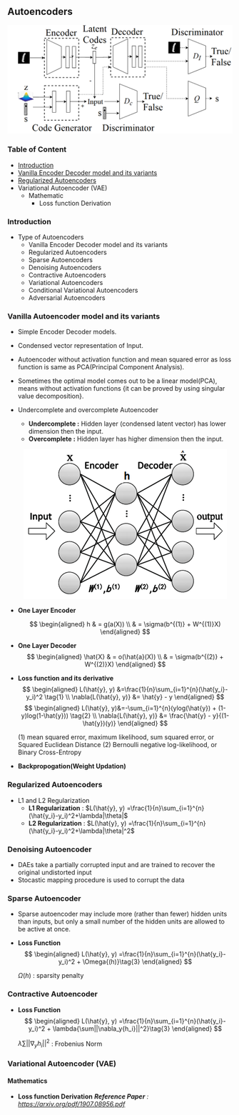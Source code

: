 ## Autoencoders
<center>

![img](assets/img/adversarial_autoencoder.png)

</center>

### Table of Content
* [Introduction](#introduction)
* [Vanilla Encoder Decoder model and its variants](#vanilla-encoder-decoder-model-and-its-variants)
* [Regularized Autoencoders](#regularized-autoencoders)
* Variational Autoencoder (VAE)
    * Mathematic
        * Loss function Derivation



### Introduction
* Type of Autoencoders
    * Vanilla Encoder Decoder model and its variants
    * Regularized Autoencoders
    * Sparse Autoencoders
    * Denoising Autoencoders
    * Contractive Autoencoders
    * Variational Autoencoders
    * Conditional Variational Autoencoders
    * Adversarial Autoencoders

### Vanilla Autoencoder model and its variants
* Simple Encoder Decoder models.
* Condensed vector representation of Input.
* Autoencoder without activation function and mean squared error as loss function is same as PCA(Principal Component Analysis).
* Sometimes the optimal model comes out to be a linear model(PCA), means without activation functions {it can be proved by using singular value decomposition}.
* Undercomplete and overcomplete Autoencoder
    * **Undercomplete :** Hidden layer (condensed latent vector) has lower dimension then the input.
    * **Overcomplete :** Hidden layer has higher dimension then the input.

    <center>

    ![img](assets/img/vanilla_autoencoder.png)

    </center>
* **One Layer Encoder** 

    $$
        \begin{aligned}
        h & = g(a(X)) \\
        & = \sigma(b^{(1)} + W^{(1)}X) 
        \end{aligned}
    $$
* **One Layer Decoder**
    $$
        \begin{aligned}
        \hat{X} & = o(\hat{a}(X)) \\
        & = \sigma(b^{(2)} + W^{(2)}X) 
        \end{aligned}
    $$
* **Loss function and its derivative**
    $$
    \begin{aligned}
        L(\hat{y}, y) &=\frac{1}{n}\sum_{i=1}^{n}(\hat{y_i}-y_i)^2 \tag{1} \\
        \nabla{L(\hat{y}, y)} &=  \hat{y} - y
    \end{aligned}
    $$
    $$
    \begin{aligned}
        L(\hat{y}, y)&=-\sum_{i=1}^{n}(ylog(\hat{y}) + (1-y)log(1-\hat{y})) \tag{2} \\
        \nabla{L(\hat{y}, y)} &=  \frac{\hat{y} - y}{(1-\hat{y})(y)}
    \end{aligned}
    $$

    (1) mean squared error, maximum likelihood, sum squared error, or Squared Euclidean Distance
    (2) Bernoulli negative log-likelihood, or Binary Cross-Entropy

* **Backpropogation(Weight Updation)**

### Regularized Autoencoders
* L1 and L2 Regularization
    * **L1 Regularization** : $L(\hat{y}, y) =\frac{1}{n}\sum_{i=1}^{n}(\hat{y_i}-y_i)^2+\lambda|\theta|$
    * **L2 Regularization** : $L(\hat{y}, y) =\frac{1}{n}\sum_{i=1}^{n}(\hat{y_i}-y_i)^2+\lambda|\theta|^2$
### Denoising Autoencoder
* DAEs take a partially corrupted input and are trained to recover the original undistorted input
* Stocastic mapping procedure is used to corrupt the data
### Sparse Autoencoder
* Sparse autoencoder may include more (rather than fewer) hidden units than inputs, but only a small number of the hidden units are allowed to be active at once.
* **Loss Function**
    $$
    \begin{aligned}
        L(\hat{y}, y) =\frac{1}{n}\sum_{i=1}^{n}(\hat{y_i}-y_i)^2 + \Omega{(h)}\tag{3} 
    \end{aligned}
    $$

    $\Omega{(h)}$ : sparsity penalty 

### Contractive Autoencoder
* **Loss Function**
    $$
    \begin{aligned}
        L(\hat{y}, y) =\frac{1}{n}\sum_{i=1}^{n}(\hat{y_i}-y_i)^2 + \lambda{\sum||\nabla_y{h_i}||^2}\tag{3} 
    \end{aligned}
    $$

    $\lambda{\sum||\nabla_y{h_i}||^2}$ : Frobenius Norm 

### Variational Autoencoder (VAE)

#### Mathematics
* **Loss function Derivation**
    ***Reference Paper** : https://arxiv.org/pdf/1907.08956.pdf*